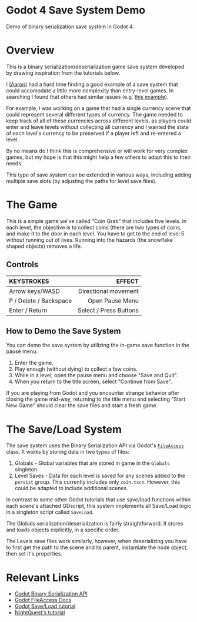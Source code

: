 # Godot 4 Save System Demo
 Demo of binary serialization save system in Godot 4.


# Overview
This is a binary serialization/deserialization game save system developed by drawing inspiration from the tutorials below. 

I [(Aaron)](https://github.com/ajsams) had a hard time finding a good example of a save system that could accomodate a little more complexity than entry-level games. In searching I found that others had similar issues (e.g. [this example](https://www.reddit.com/r/godot/comments/1708jtl/is_there_an_automated_way_to_saveload_complicated/)).

For example, I was working on a game that had a single currency scene that could represent several different types of currency. The game needed to keep track of all of these currencies across different levels, as players could enter and leave levels without collecting all currency and I wanted the state of each level's currency to be preserved if a player left and re-entered a level.

By no means do I think this is comprehensive or will work for very complex games, but my hope is that this might help a few others to adapt this to their needs.

This type of save system can be extended in various ways, including adding multiple save slots (by adjusting the paths for level save files).

# The Game
This is a simple game we've called "Coin Grab" that includes five levels. In each level, the objective is to collect coins (there are two types of coins, and make it to the door in each level. You have to get to the end of level 5 without running out of lives. Running into the hazards (the snowflake shaped objects) removes a life. 

## Controls
| KEYSTROKES | EFFECT |
| :--- | ---: |
| Arrow keys/WASD | Directional movement |
| P / Delete / Backspace | Open Pause Menu |
| Enter / Return | Select / Press Buttons |

## How to Demo the Save System
You can demo the save system by utilizing the in-game save function in the pause menu:
1. Enter the game.
2. Play enough (without dying) to collect a few coins.
3. While in a level, open the pause menu and choose "Save and Quit".
4. When you return to the title screen, select "Continue from Save". 

If you are playing from Godot and you encounter strange behavior after closing the game mid-way, returning to the title menu and selecting "Start New Game" should clear the save files and start a fresh game. 

# The Save/Load System
The save system uses the Binary Serialization API via Godot's [`FileAccess`](https://docs.godotengine.org/en/stable/classes/class_fileaccess.html) class. It works by storing data in two types of files:

1. Globals - Global variables that are stored in game in the `Globals` singleton.
2. Level Saves - Data for each level is saved for any scenes added to the `persist` group. This currently includes only `coin.tscn`. However, this could be adapted to include additional scenes. 

In contrast to some other Godot tutorials that use save/load functions within each scene's attached GDscript, this system implements all Save/Load logic in a singleton script called `SaveLoad`.

The Globals serialization/deserialization is fairly straightforward. It stores and loads objects explicitly, in a specific order.

The Levels save files work similarly, however, when deserializing you have to first get the path to the scene and its parent, instantiate the node object, then set it's properties. 

# Relevant Links
* [Godot Binary Serialization API](https://docs.godotengine.org/en/stable/tutorials/io/binary_serialization_api.html#doc-binary-serialization-api)
* [Godot FileAccess Docs](https://docs.godotengine.org/en/stable/classes/class_fileaccess.html)
* [Godot Save/Load tutorial](https://docs.godotengine.org/en/stable/tutorials/io/saving_games.html)
* [NightQuest's tutorial](https://www.nightquestgames.com/godot-4-save-and-load-games-how-to-build-a-robust-system/) 
